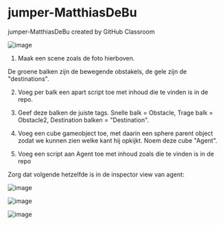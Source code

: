 # jumper-MatthiasDeBu
jumper-MatthiasDeBu created by GitHub Classroom

![image](https://user-images.githubusercontent.com/114599071/205860545-11c1f97a-d5b7-48d8-99fb-eb3327be29c7.png)

1. Maak een scene zoals de foto hierboven. 

De groene balken zijn de bewegende obstakels, de gele zijn de "destinations". 

2. Voeg per balk een apart script toe met inhoud die te vinden is in de repo.

3. Geef deze balken de juiste tags. Snelle balk = Obstacle, Trage balk = Obstacle2, Destination balken = "Destination".

4. Voeg een cube gameobject toe, met daarin een sphere parent object zodat we kunnen zien welke kant hij opkijkt. Noem deze cube "Agent".

5. Voeg een script aan Agent toe met inhoud zoals die te vinden is in de repo

Zorg dat volgende hetzelfde is in de inspector view van agent:

![image](https://user-images.githubusercontent.com/114599071/205861645-2b35b553-a463-4c24-bc8b-a7bdf4ec3faa.png)

![image](https://user-images.githubusercontent.com/114599071/205861671-7605e0a6-ab70-4310-a7b3-99cccc651e71.png)

![image](https://user-images.githubusercontent.com/114599071/205861731-f5f928ae-f988-4c62-b735-cce69f124480.png)





